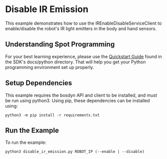 <!--
Copyright (c) 2023 Boston Dynamics, Inc.  All rights reserved.

Downloading, reproducing, distributing or otherwise using the SDK Software
is subject to the terms and conditions of the Boston Dynamics Software
Development Kit License (20191101-BDSDK-SL).
-->

# Disable IR Emission

This example demonstrates how to use the IREnableDisableServiceClient to
enable/disable the robot's IR light emitters in the body and hand sensors.

## Understanding Spot Programming

For your best learning experience, please use the [Quickstart Guide](../../../docs/python/quickstart.md)
found in the SDK's docs/python directory. That will help you get your Python programming environment set up properly.

## Setup Dependencies

This example requires the bosdyn API and client to be installed, and must be run using python3. Using pip, these dependencies can be installed using:

```
python3 -m pip install -r requirements.txt
```

## Run the Example

To run the example:

```
python3 disable_ir_emission.py ROBOT_IP (--enable | --disable)
```
